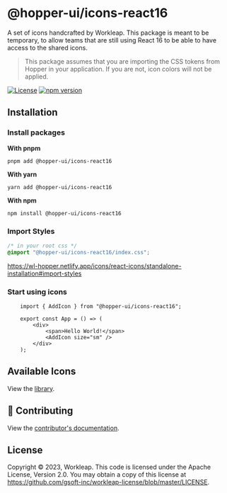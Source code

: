 # @hopper-ui/icons-react16

A set of icons handcrafted by Workleap. This package is meant to be temporary, to allow teams that are still using React 16 to be able to have access to the shared icons.

> This package assumes that you are importing the CSS tokens from Hopper in your application. If you are not, icon colors will not be applied.

[![License](https://img.shields.io/badge/License-Apache_2.0-blue.svg)](../../LICENSE)
[![npm version](https://img.shields.io/npm/v/@hopper-ui/icons-react16)](https://www.npmjs.com/package/@hopper-ui/icons-react16)

## Installation

### Install packages

**With pnpm**

```shell
pnpm add @hopper-ui/icons-react16
```

**With yarn**

```shell
yarn add @hopper-ui/icons-react16
```

**With npm**

```shell
npm install @hopper-ui/icons-react16
```

### Import Styles
```css
/* in your root css */
@import "@hopper-ui/icons-react16/index.css";
```


https://wl-hopper.netlify.app/icons/react-icons/standalone-installation#import-styles

### Start using icons

```tsx
    import { AddIcon } from "@hopper-ui/icons-react16";

    export const App = () => (
        <div>
            <span>Hello World!</span>
            <AddIcon size="sm" />
        </div>
    );
```

## Available Icons

View the [library](https://wl-hopper.netlify.app/icons/react-icons/library).

## 🤝 Contributing

View the [contributor's documentation](https://github.com/gsoft-inc/wl-hopper/blob/main/CONTRIBUTING.md).

## License

Copyright © 2023, Workleap. This code is licensed under the Apache License, Version 2.0. You may obtain a copy of this license at https://github.com/gsoft-inc/workleap-license/blob/master/LICENSE.
